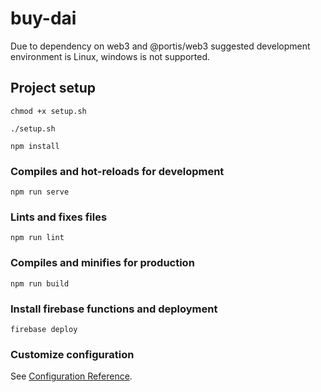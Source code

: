 # buy-dai

Due to dependency on web3 and @portis/web3 suggested development environment is Linux, windows is not supported.

## Project setup
```
chmod +x setup.sh 
```

```
./setup.sh
```

```
npm install
```

### Compiles and hot-reloads for development
```
npm run serve
```

### Lints and fixes files
```
npm run lint
```

### Compiles and minifies for production
```
npm run build
```


### Install firebase functions and deployment
```
firebase deploy
```

### Customize configuration
See [Configuration Reference](https://cli.vuejs.org/config/).
